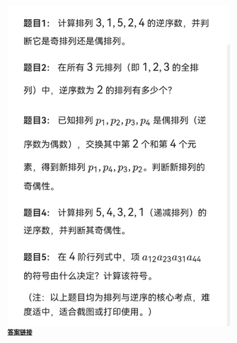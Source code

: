 ![](images/11a8990a97210b7d205a1c1d30450cb.jpg)
[**答案链接**](https://github.com/Xiaobing5/xiaobing5.github.io/blob/main/timuday2daan.md)